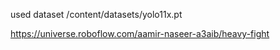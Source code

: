 used dataset 
/content/datasets/yolo11x.pt

https://universe.roboflow.com/aamir-naseer-a3aib/heavy-fight

